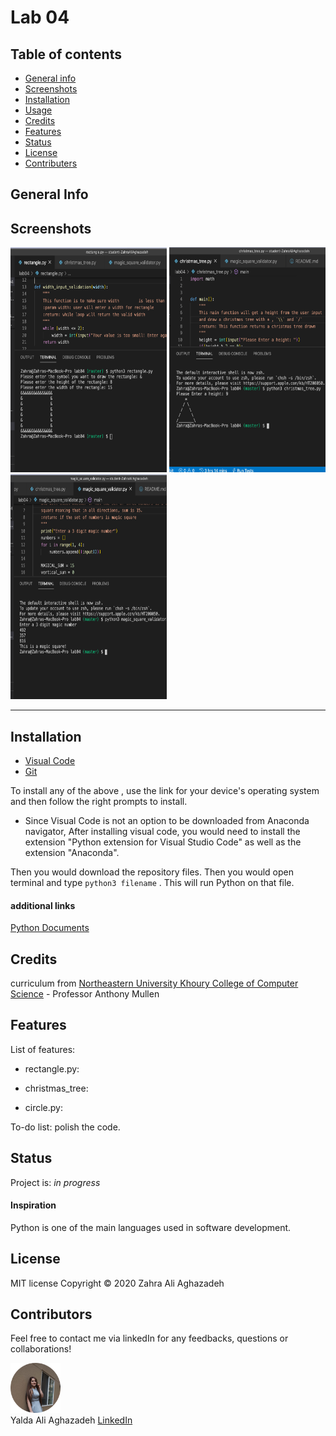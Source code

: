 # Lab 04

## 



## Table of contents
* [General info](#general-info) 
* [Screenshots](#screenshots) 
* [Installation](#installation) 
* [Usage](#usage)
* [Credits](#credits)
* [Features](#features) 
* [Status](#status) 
* [License](#license) 
* [Contributers](#contributers)


## General Info

>  



## Screenshots


<img src="./assets/images/screenshot1.png" width="250px" height="360px"> <img src="./assets/images/screenshot2.png" width="250px" height="360px"> <img src="./assets/images/screenshot3.png" width="250px" height="360px">

<hr>

## Installation


* [Visual Code](https://code.visualstudio.com/docs/setup/setup-overview)
* [Git](https://git-scm.com/download/)


To install any of the above , use the link for your device's operating system and then follow the right prompts to install. 

- Since Visual Code is not an option to be downloaded from Anaconda navigator, After installing visual code, you would need to install the extension "Python extension for Visual Studio Code" as well as the extension "Anaconda". 

Then you would download the repository files. Then you would open terminal and type ```python3 filename``` . This will run Python on that file.


#### additional links

[Python Documents](https://docs.python.org/3/library/functions.html)




## Credits

curriculum from [Northeastern University Khoury College of Computer Science](https://www.khoury.northeastern.edu/) - Professor Anthony Mullen



## Features

List of features:

* rectangle.py:

* christmas_tree:

* circle.py:



To-do list:
polish the code.
 

## Status
Project is:  _in progress_

#### Inspiration
Python is one of the main languages used in software development.


## License

MIT license 
Copyright © 2020 Zahra Ali Aghazadeh



## Contributors

Feel free to contact me via linkedIn for any feedbacks, questions or collaborations! 



<img src="./assets/images/Yalda1.png" width="80px"> <br>
Yalda Ali Aghazadeh 
[LinkedIn](https://www.linkedin.com/in/zahraaliaghazadeh/)






























